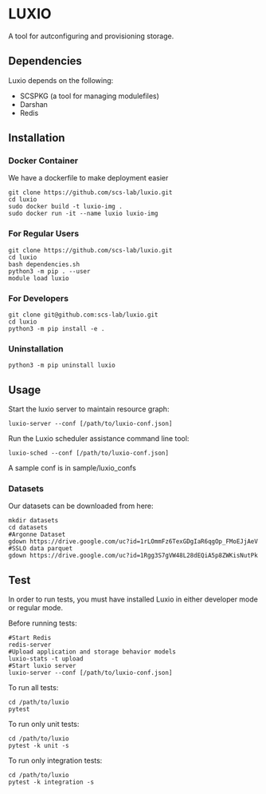 # LUXIO

A tool for autconfiguring and provisioning storage.

## Dependencies

Luxio depends on the following:
* SCSPKG (a tool for managing modulefiles)
* Darshan
* Redis

## Installation

### Docker Container
We have a dockerfile to make deployment easier
```
git clone https://github.com/scs-lab/luxio.git
cd luxio
sudo docker build -t luxio-img .
sudo docker run -it --name luxio luxio-img
```

### For Regular Users
```{bash}
git clone https://github.com/scs-lab/luxio.git
cd luxio
bash dependencies.sh
python3 -m pip . --user
module load luxio
```

### For Developers

```{bash}
git clone git@github.com:scs-lab/luxio.git
cd luxio
python3 -m pip install -e .
```

### Uninstallation

```{bash}
python3 -m pip uninstall luxio
```

## Usage

Start the luxio server to maintain resource graph:
```{bash}
luxio-server --conf [/path/to/luxio-conf.json]
```

Run the Luxio scheduler assistance command line tool:
```{bash}
luxio-sched --conf [/path/to/luxio-conf.json]
```

A sample conf is in sample/luxio_confs

### Datasets

Our datasets can be downloaded from here:
```
mkdir datasets
cd datasets
#Argonne Dataset
gdown https://drive.google.com/uc?id=1rLOmmFz6TexGDgIaR6qgOp_FMoEJjAeV
#SSLO data parquet
gdown https://drive.google.com/uc?id=1Rgg3S7gVW48L28dEQiA5p8ZWKisNutPk
```

## Test

In order to run tests, you must have installed Luxio in either developer mode or regular mode.

Before running tests:
```{bash}
#Start Redis
redis-server
#Upload application and storage behavior models
luxio-stats -t upload
#Start luxio server
luxio-server --conf [/path/to/luxio-conf.json]
```

To run all tests:
```{bash}
cd /path/to/luxio
pytest
```

To run only unit tests:
```{bash}
cd /path/to/luxio
pytest -k unit -s
```

To run only integration tests:
```{bash}
cd /path/to/luxio
pytest -k integration -s
```
